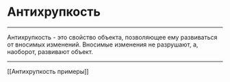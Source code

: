 # Антихрупкость

---

Антихрупкость - это свойство объекта, позволяющее ему развиваться от вносимых изменений. Вносимые изменения не разрушают, а, наоборот, развивают объект. 

---

[[Антихрупкость примеры]]